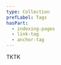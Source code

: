 ```yaml
---
type: Collection
prefLabel: Tags
hasPart:
  - indexing-pages
  - link-tag
  - anchor-tag
---
```


TKTK